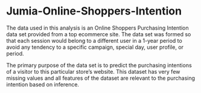 # Jumia-Online-Shoppers-Intention

The data used in this analysis is an Online Shoppers Purchasing Intention data set provided from a top ecommerce site.
The data set was formed so that each session would belong to a different user in a 1-year period to avoid any tendency
 to a specific campaign, special day, user profile, or period.

The primary purpose of the data set is to predict the purchasing intentions of a visitor to this particular store’s website.
This dataset has very few missing values and all features of the dataset are relevant to the purchasing intention based on inference.
